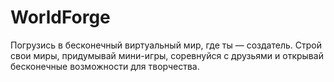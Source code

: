 # WorldForge
Погрузись в бесконечный виртуальный мир, где ты — создатель. Строй свои миры, придумывай мини-игры, соревнуйся с друзьями и открывай бесконечные возможности для творчества.
